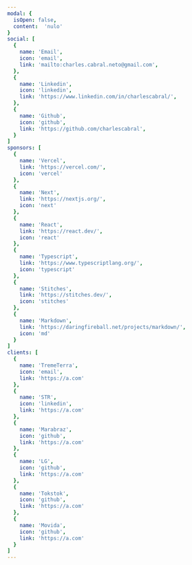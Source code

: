 ```yaml
---
modal: {
  isOpen: false,
  content:  'nulo'
}
social: [
  {
    name: 'Email',
    icon: 'email',
    link: 'mailto:charles.cabral.neto@gmail.com',
  },
  {
    name: 'Linkedin',
    icon: 'linkedin',
    link: 'https://www.linkedin.com/in/charlescabral/',
  },
  {
    name: 'Github',
    icon: 'github',
    link: 'https://github.com/charlescabral',
  }
]
sponsors: [
  {
    name: 'Vercel',
    link: 'https://vercel.com/',
    icon: 'vercel'
  },
  {
    name: 'Next',
    link: 'https://nextjs.org/',
    icon: 'next'
  },
  {
    name: 'React',
    link: 'https://react.dev/',
    icon: 'react'
  },
  {
    name: 'Typescript',
    link: 'https://www.typescriptlang.org/',
    icon: 'typescript'
  },
  {
    name: 'Stitches',
    link: 'https://stitches.dev/',
    icon: 'stitches'
  },
  {
    name: 'Markdown',
    link: 'https://daringfireball.net/projects/markdown/',
    icon: 'md'
  }
]
clients: [
  {
    name: 'TremeTerra',
    icon: 'email',
    link: 'https://a.com'
  },
  {
    name: 'STR',
    icon: 'linkedin',
    link: 'https://a.com'
  },
  {
    name: 'Marabraz',
    icon: 'github',
    link: 'https://a.com'
  },
  {
    name: 'LG',
    icon: 'github',
    link: 'https://a.com'
  },
  {
    name: 'Tokstok',
    icon: 'github',
    link: 'https://a.com'
  },
  {
    name: 'Movida',
    icon: 'github',
    link: 'https://a.com'
  }
]
---
```


